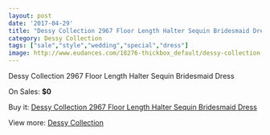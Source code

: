 ```yaml
---
layout: post
date: '2017-04-29'
title: "Dessy Collection 2967 Floor Length Halter Sequin Bridesmaid Dress"
category: Dessy Collection
tags: ["sale","style","wedding","special","dress"]
image: http://www.eudances.com/18276-thickbox_default/dessy-collection-2967-floor-length-halter-sequin-bridesmaid-dress.jpg
---
```

Dessy Collection 2967 Floor Length Halter Sequin Bridesmaid Dress

On Sales: **$0**
<a href="https://www.eudances.com/en/dessy-collection/5357-dessy-collection-2967-floor-length-halter-sequin-bridesmaid-dress.html"><amp-img layout="responsive" width="600" height="600" src="//www.eudances.com/18276-thickbox_default/dessy-collection-2967-floor-length-halter-sequin-bridesmaid-dress.jpg" alt="Dessy Collection 2967 Floor Length Halter Sequin Bridesmaid Dress 0" /></a>
<a href="https://www.eudances.com/en/dessy-collection/5357-dessy-collection-2967-floor-length-halter-sequin-bridesmaid-dress.html"><amp-img layout="responsive" width="600" height="600" src="//www.eudances.com/18277-thickbox_default/dessy-collection-2967-floor-length-halter-sequin-bridesmaid-dress.jpg" alt="Dessy Collection 2967 Floor Length Halter Sequin Bridesmaid Dress 1" /></a>

Buy it: [Dessy Collection 2967 Floor Length Halter Sequin Bridesmaid Dress](https://www.eudances.com/en/dessy-collection/5357-dessy-collection-2967-floor-length-halter-sequin-bridesmaid-dress.html "Dessy Collection 2967 Floor Length Halter Sequin Bridesmaid Dress")

View more: [Dessy Collection](https://www.eudances.com/en/60-Dessy-Collection "Dessy Collection")